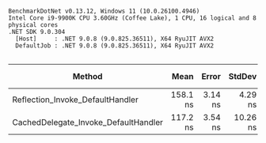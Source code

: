 ```

BenchmarkDotNet v0.13.12, Windows 11 (10.0.26100.4946)
Intel Core i9-9900K CPU 3.60GHz (Coffee Lake), 1 CPU, 16 logical and 8 physical cores
.NET SDK 9.0.304
  [Host]     : .NET 9.0.8 (9.0.825.36511), X64 RyuJIT AVX2
  DefaultJob : .NET 9.0.8 (9.0.825.36511), X64 RyuJIT AVX2


```
| Method                               | Mean     | Error   | StdDev   | Ratio | RatioSD | Gen0   | Allocated | Alloc Ratio |
|------------------------------------- |---------:|--------:|---------:|------:|--------:|-------:|----------:|------------:|
| Reflection_Invoke_DefaultHandler     | 158.1 ns | 3.14 ns |  4.29 ns |  1.00 |    0.00 | 0.0563 |     472 B |        1.00 |
| CachedDelegate_Invoke_DefaultHandler | 117.2 ns | 3.54 ns | 10.26 ns |  0.81 |    0.06 | 0.0601 |     504 B |        1.07 |
